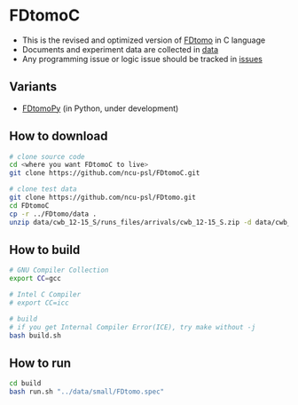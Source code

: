 # FDtomoC
* This is the revised and optimized version of [FDtomo] in C language
* Documents and experiment data are collected in [data]
* Any programming issue or logic issue should be tracked in [issues]

[FDtomo]: https://github.com/ncu-psl/FDtomo
[data]: https://github.com/ncu-psl/FDtomo/tree/master/data
[issues]: https://github.com/ncu-psl/FDtomoC/issues

## Variants
* [FDtomoPy] (in Python, under development)

[FDtomoPy]: https://github.com/ncu-psl/FDtomoPy

## How to download
```bash
# clone source code
cd <where you want FDtomoC to live>
git clone https://github.com/ncu-psl/FDtomoC.git

# clone test data
git clone https://github.com/ncu-psl/FDtomo.git
cd FDtomoC
cp -r ../FDtomo/data .
unzip data/cwb_12-15_S/runs_files/arrivals/cwb_12-15_S.zip -d data/cwb_12-15_S/runs_files/arrivals/
```

## How to build
```bash
# GNU Compiler Collection
export CC=gcc

# Intel C Compiler
# export CC=icc

# build
# if you get Internal Compiler Error(ICE), try make without -j
bash build.sh
```

## How to run
```sh
cd build
bash run.sh "../data/small/FDtomo.spec"
```
